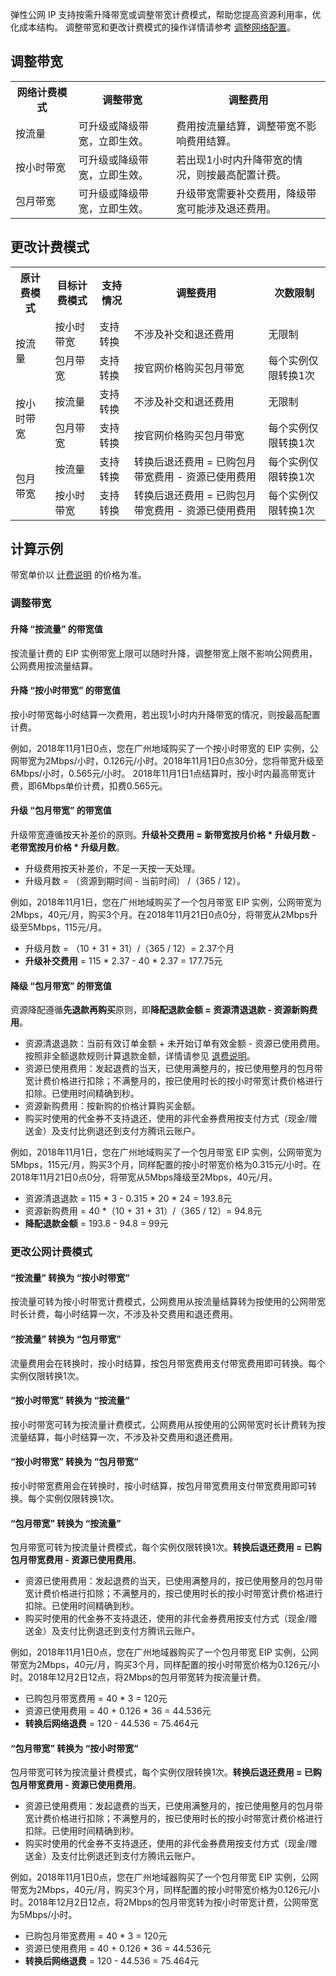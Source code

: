 弹性公网 IP 支持按需升降带宽或调整带宽计费模式，帮助您提高资源利用率，优化成本结构。
调整带宽和更改计费模式的操作详情请参考 [调整网络配置](https://cloud.tencent.com/document/product/1199/41705)。

## 调整带宽

<table>
<tr><th width="20%">网络计费模式</th><th>调整带宽</th><th>调整费用</th></tr>
<tr><td>按流量</td><td>可升级或降级带宽，立即生效。</td><td>费用按流量结算，调整带宽不影响费用结算。</td></tr>
<tr><td>按小时带宽</td><td>可升级或降级带宽，立即生效。</td><td>若出现1小时内升降带宽的情况，则按最高配置计费。</td></tr>
<tr><td>包月带宽</td><td>可升级或降级带宽，立即生效。</td><td>升级带宽需要补交费用，降级带宽可能涉及退还费用。</td></tr>
</table>

## 更改计费模式

<table>
<tr><th>原计费模式</th><th>目标计费模式</th><th>支持情况</th><th>调整费用</th><th>次数限制</th></tr>
<tr><td rowspan=2>按流量</td><td>按小时带宽</td><td>支持转换</td><td>不涉及补交和退还费用</td><td>无限制</td></tr>
<tr><td>包月带宽</td><td>支持转换</td><td>按官网价格购买包月带宽</td><td>每个实例仅限转换1次</td></tr>
<tr><td rowspan=2>按小时带宽</td><td>按流量</td><td>支持转换</td><td>不涉及补交和退还费用</td><td>无限制</td></tr>
<tr><td>包月带宽</td><td>支持转换</td><td>按官网价格购买包月带宽</td><td>每个实例仅限转换1次</td></tr>
<tr><td rowspan=2>包月带宽</td><td>按流量</td><td>支持转换</td><td>转换后退还费用 = 已购包月带宽费用 - 资源已使用费用</td><td>每个实例仅限转换1次</td></tr>
<tr><td>按小时带宽</td><td>支持转换</td><td>转换后退还费用 = 已购包月带宽费用 - 资源已使用费用</td><td>每个实例仅限转换1次</td></tr>
</table>

## 计算示例

带宽单价以 [计费说明](https://cloud.tencent.com/document/product/1199/41692) 的价格为准。

### 调整带宽

#### 升降 “按流量” 的带宽值

按流量计费的 EIP 实例带宽上限可以随时升降，调整带宽上限不影响公网费用，公网费用按流量结算。

#### 升降 “按小时带宽” 的带宽值

按小时带宽每小时结算一次费用，若出现1小时内升降带宽的情况，则按最高配置计费。

例如，2018年11月1日0点，您在广州地域购买了一个按小时带宽的 EIP 实例，公网带宽为2Mbps/小时，0.126元/小时。2018年11月1日0点30分，您将带宽升级至6Mbps/小时，0.565元/小时。
2018年11月1日1点结算时，按小时内最高带宽计费，即6Mbps单价计费，扣费0.565元。

#### 升级 “包月带宽” 的带宽值

升级带宽遵循按天补差价的原则。**升级补交费用 = 新带宽按月价格 \* 升级月数 - 老带宽按月价格 \* 升级月数**。
- 升级费用按天补差价，不足一天按一天处理。
- 升级月数 = （资源到期时间 - 当前时间） \/（365 \/ 12）。

例如，2018年11月1日，您在广州地域购买了一个包月带宽 EIP 实例，公网带宽为2Mbps，40元/月，购买3个月。在2018年11月21日0点0分，将带宽从2Mbps升级至5Mbps，115元/月。
- 升级月数 = （10 + 31 + 31）\/（365 \/ 12）= 2.37个月
- **升级补交费用** = 115 \* 2.37 - 40 \* 2.37 = 177.75元

#### 降级 “包月带宽” 的带宽值

资源降配遵循**先退款再购买**原则，即**降配退款金额 = 资源清退退款 - 资源新购费用**。

- 资源清退退款：当前有效订单金额 + 未开始订单有效金额 - 资源已使用费用。按照非全额退款规则计算退款金额，详情请参见 [退费说明](https://cloud.tencent.com/document/product/1199/44366)。
- 资源已使用费用：发起退费的当天，已使用满整月的，按已使用整月的包月带宽计费价格进行扣除；不满整月的，按已使用时长的按小时带宽计费价格进行扣除。已使用时间精确到秒。
- 资源新购费用：按新购的价格计算购买金额。
- 购买时使用的代金券不支持退还，使用的非代金券费用按支付方式（现金/赠送金）及支付比例退还到支付方腾讯云账户。

例如，2018年11月1日，您在广州地域购买了一个包月带宽 EIP 实例，公网带宽为5Mbps，115元/月，购买3个月，同样配置的按小时带宽价格为0.315元/小时。在2018年11月21日0点0分，将带宽从5Mbps降级至2Mbps，40元/月。
- 资源清退退款 =  115 \* 3 -  0.315 \* 20 \* 24 = 193.8元
- 资源新购费用 =  40 \*（10 + 31 + 31）\/（365 \/ 12）= 94.8元
- **降配退款金额** = 193.8 - 94.8 = 99元

### 更改公网计费模式

#### “按流量” 转换为 “按小时带宽”

按流量可转为按小时带宽计费模式，公网费用从按流量结算转为按使用的公网带宽时长计费，每小时结算一次，不涉及补交费用和退还费用。

#### “按流量” 转换为 “包月带宽”

流量费用会在转换时，按小时结算，按包月带宽费用支付带宽费用即可转换。每个实例仅限转换1次。

#### “按小时带宽” 转换为 “按流量”

按小时带宽可转为按流量计费模式，公网费用从按使用的公网带宽时长计费转为按流量结算，每小时结算一次，不涉及补交费用和退还费用。

#### “按小时带宽” 转换为 “包月带宽”

按小时带宽费用会在转换时，按小时结算，按包月带宽费用支付带宽费用即可转换。每个实例仅限转换1次。

#### “包月带宽” 转换为 “按流量”

包月带宽可转为按流量计费模式，每个实例仅限转换1次。**转换后退还费用 = 已购包月带宽费用 - 资源已使用费用**。
- 资源已使用费用：发起退费的当天，已使用满整月的，按已使用整月的包月带宽计费价格进行扣除；不满整月的，按已使用时长的按小时带宽计费价格进行扣除。已使用时间精确到秒。
- 购买时使用的代金券不支持退还，使用的非代金券费用按支付方式（现金/赠送金）及支付比例退还到支付方腾讯云账户。

例如，2018年11月1日0点，您在广州地域器购买了一个包月带宽 EIP 实例，公网带宽为2Mbps，40元/月，购买3个月，同样配置的按小时带宽价格为0.126元/小时。2018年12月2日12点，将2Mbps的包月带宽转为按流量计费。
- 已购包月带宽费用 = 40 \* 3 = 120元
- 资源已使用费用 = 40 + 0.126 \* 36 = 44.536元
- **转换后网络退费** = 120 - 44.536 = 75.464元

#### “包月带宽” 转换为 “按小时带宽”

包月带宽可转为按流量计费模式，每个实例仅限转换1次。**转换后退还费用 = 已购包月带宽费用 - 资源已使用费用**。
- 资源已使用费用：发起退费的当天，已使用满整月的，按已使用整月的包月带宽计费价格进行扣除；不满整月的，按已使用时长的按小时带宽计费价格进行扣除。已使用时间精确到秒。
- 购买时使用的代金券不支持退还，使用的非代金券费用按支付方式（现金/赠送金）及支付比例退还到支付方腾讯云账户。

例如，2018年11月1日0点，您在广州地域器购买了一个包月带宽 EIP 实例，公网带宽为2Mbps，40元/月，购买3个月，同样配置的按小时带宽价格为0.126元/小时。2018年12月2日12点，将2Mbps的包月带宽转为按小时带宽计费，公网带宽为5Mbps\/小时。
- 已购包月带宽费用 = 40 \* 3 = 120元
- 资源已使用费用 = 40 + 0.126 \* 36 = 44.536元
- **转换后网络退费** = 120 - 44.536 = 75.464元
